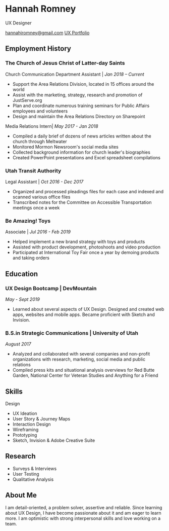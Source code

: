 
# Hannah Romney
UX Designer

<div id="webaddress">
<a href="hannahjromney@gmail.com">hannahjromney@gmail.com</a>
<a href="https://uxfol.io/hannahjromney">UX Portfolio</a>
</div>


## Employment History

### The Church of Jesus Christ of Latter-day Saints
Church Communication Department Assistant | *Jan 2018 – Current*
- Support the Area Relations Division, located in 15 offices around the world
- Assist with the marketing, strategy, research and promotion of JustServe.org
-	Plan and coordinate numerous training seminars for Public Affairs employees and volunteers
-	Design and maintain the Area Relations Directory on Sharepoint

Media Relations Intern| *May 2017 - Jan 2018*
-	Compiled a daily brief of dozens of news articles written about the church through Meltwater 
-	Monitored Mormon Newsroom's social media sites 
-	Collected background information for church leader's biographies 
-	Created PowerPoint presentations and Excel spreadsheet compilations

### Utah Transit Authority 
Legal Assistant | *Oct 2016 - Dec 2017*
-	Organized and processed pleadings files for each case and indexed and scanned various office files 
-	Transcribed notes for the Committee on Accessible Transportation meetings once a week 

### Be Amazing! Toys
Associate | *Jul 2016 - Feb 2019*
-	Helped implement a new brand strategy with toys and products
-	Assisted with product development, photoshoots and video production
-	Participated at International Toy Fair once a year by demoing products and taking orders 

## Education
### UX Design Bootcamp | DevMountain
*May - Sept 2019*
-	Learned about several aspects of UX Design. Designed and created web apps, websites and mobile apps. Became proficient with Sketch and Invision.

### B.S.in Strategic Communications | University of Utah
*August 2017*
-	Analyzed and collaborated with several companies and non-profit organizations with research, marketing, social media and public relations 
-	Compiled press kits and situational analysis overviews for Red Butte Garden, National Center for Veteran Studies and Anything for a Friend

## Skills
Design
-	UX Ideation
-	User Story & Journey Maps
-	Interaction Design
-	Wireframing
-	Prototyping
-	Sketch, Invision & Adobe Creative Suite
## Research
-	Surveys & Interviews
-	User Testing
-	Qualitative Analysis

## About Me
I am detail-oriented, a problem solver, assertive and reliable. Since learning about UX Design, I have become passionate about it and am eager to learn more. I am optimistic with strong interpersonal skills and love working on a team. 
